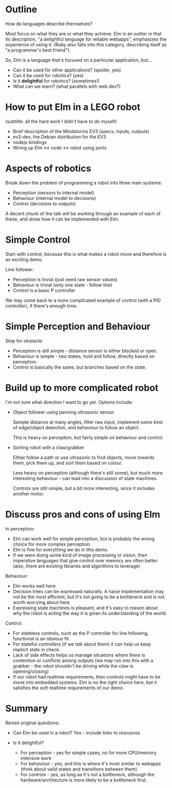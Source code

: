 # Outline

How do languages describe themselves?

Most focus on what they are or what they achieve.  Elm is an outlier
in that its description, "a delightful language for reliable webapps",
emphasizes the experience of using it. (Ruby also falls into this
category, describing itself as "a programmer's best friend").

So, Elm is a language that's focused on a particular application, but...

- Can it be used for other applications? (spoiler, yes)
- Can it be used for robotics? (yes)
- Is it __delightful__ for robotics? (sometimes!)
- What can we learn? (what parallels with web dev?)

# How to put Elm in a LEGO robot

(subtitle: all the hard work I didn't have to do myself)

- Brief description of the Mindstorms EV3 (specs, inputs, outputs)
- ev3-dev, the Debian distribution for the EV3
- nodejs bindings
- Wiring up Elm <-> node <-> robot using ports

# Aspects of robotics

Break down the problem of programming a robot into three main systems:

- Perception (sensors to internal model)
- Behaviour (internal model to decisions)
- Control (decisions to outputs)

A decent chunk of the talk will be working through an example of each
of these, and show how it can be implemented with Elm.

# Simple Control

Start with control, because this is what makes a robot move and
therefore is an exciting demo.

Line follower:
- Perception is trivial (just need raw sensor values)
- Behaviour is trivial (only one state - follow line)
- Control is a basic P controller

We may come back to a more complicated example of control (with a PID
controller), if there's enough time.

# Simple Perception and Behaviour

Stop for obstacle:
- Perception is still simple - distance sensor is either blocked or open.
- Behaviour is simple - two states, hold and follow, directly based on perception.
- Control is basically the same, but branches based on the state.

# Build up to more complicated robot

I'm not sure what direction I want to go yet. Options include:

- Object follower using panning ultrasonic sensor

  Sample distance at many angles, filter raw input, implement some
  kind of edge/object detection, and behaviour to follow an object.

  This is heavy on perception, but fairly simple on behaviour and
  control.

- Sorting robot with a claw/grabber

  Either follow a path or use ultrasonic to find objects, move towards
  them, pick them up, and sort them based on colour.

  Less heavy on perception (although there's still some), but much
  more interesting behaviour - can lead into a discussion of state
  machines.

  Controls are still simple, but a bit more interesting, since it
  includes another motor.

# Discuss pros and cons of using Elm

In perception:
- Elm can work well for simple perception, but is probably the wrong
  choice for more complex perception.
- Elm is fine for everything we do in this demo.
- If we were doing some kind of image processing or vision, then
  imperative languages that give control over memory are often
  better. (also, there are existing libraries and algorithms to
  leverage)

Behaviour:
- Elm works well here.
- Decision trees can be expressed naturally. A naive implementation
  may not be the most efficient, but it's not going to be a bottleneck
  and is not worth worrying about here.
- Expressing state machines is pleasant, and it's easy to reason about
  why the robot is acting the way it is given its understanding of the
  world.

Control:
- For stateless controls, such as the P controller for line following,
  functional is an obvious fit.
- For stateful controllers (if we talk about them) it can help us keep
  implicit state in check.
- Lack of side effects helps us manage situations where there is
  contention or conflicts among outputs (we may run into this with a
  grabber - the robot shouldn't be driving while the claw is
  opening/closing)
- If our robot had realtime requirements, then controls might have to
  be move into embedded systems. Elm is no the right choice here, but
  it satisfies the soft realtime requirements of our demo.

# Summary

Revisit original questions:

- Can Elm be used in a robot?
  Yes - include links to resources

- Is it delightful?
  - For perception - yes for simple cases, no for more CPU/memory intensive work
  - For behaviour - yes, and this is where it's most similar to webapps (think about valid states and transitions between them)
  - For controls - yes, as long as it's not a bottleneck, although the hardware/architecture is more likely to be a bottleneck first.
